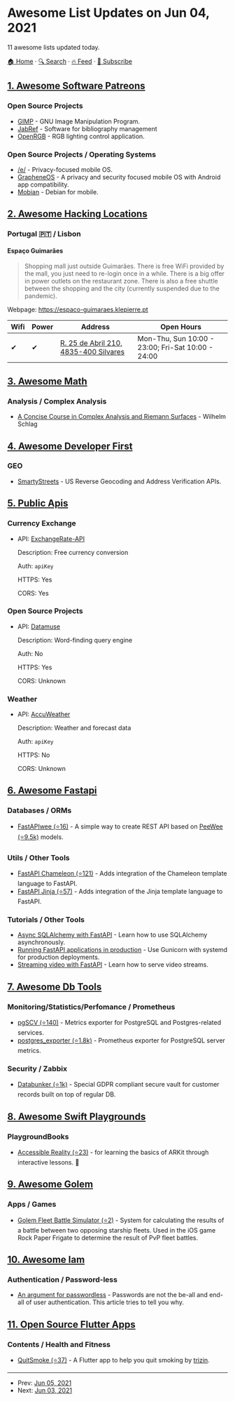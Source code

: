 # Awesome List Updates on Jun 04, 2021

11 awesome lists updated today.

[🏠 Home](/README.md) · [🔍 Search](https://test.trackawesomelist.com/search/) · [🔥 Feed](https://test.trackawesomelist.com/feed.xml) · [📮 Subscribe](https://trackawesomelist.us17.list-manage.com/subscribe?u=d2f0117aa829c83a63ec63c2f&id=36a103854c)



## [1. Awesome Software Patreons](/content/uraimo/awesome-software-patreons/README.md)

### Open Source Projects

*   [GIMP](https://liberapay.com/GIMP/) - GNU Image Manipulation Program.
*   [JabRef](https://liberapay.com/JabRef) - Software for bibliography management
*   [OpenRGB](https://www.patreon.com/CalcProgrammer1) - RGB lighting control application.

### Open Source Projects / Operating Systems

*   [/e/](https://www.patreon.com/eelo) - Privacy-focused mobile OS.
*   [GrapheneOS](https://github.com/sponsors/thestinger) - A privacy and security focused mobile OS with Android app compatibility.
*   [Mobian](https://liberapay.com/mobian/) - Debian for mobile.

## [2. Awesome Hacking Locations](/content/daviddias/awesome-hacking-locations/README.md)

### Portugal 🇵🇹 / Lisbon

#### Espaço Guimarães

> Shopping mall just outside Guimarães. There is free WiFi provided by the mall, you just need to re-login once in a while. There is a big offer in power outlets on the restaurant zone. There is also a free shuttle between the shopping and the city (currently suspended due to the pandemic).

Webpage: <https://espaco-guimaraes.klepierre.pt>

| Wifi | Power | Address                                                                        | Open Hours                                        |
| ---- | ----- | ------------------------------------------------------------------------------ | ------------------------------------------------- |
| ✔    | ✔     | [R. 25 de Abril 210, 4835-400 Silvares](https://goo.gl/maps/nQwiW3qHkvUkJz46A) | Mon-Thu, Sun 10:00 - 23:00; Fri-Sat 10:00 - 24:00 |

## [3. Awesome Math](/content/rossant/awesome-math/README.md)

### Analysis / Complex Analysis

*   [A Concise Course in Complex Analysis and Riemann Surfaces](https://gauss.math.yale.edu/\~ws442/complex.pdf) - Wilhelm Schlag

## [4. Awesome Developer First](/content/agamm/awesome-developer-first/README.md)

### GEO

*   [SmartyStreets](https://www.smartystreets.com/) - US Reverse Geocoding and Address Verification APIs.

## [5. Public Apis](/content/public-apis/public-apis/README.md)

### Currency Exchange

- API: [ExchangeRate-API](https://www.exchangerate-api.com)

  Description: Free currency conversion

  Auth: `apiKey`

  HTTPS: Yes

  CORS: Yes



### Open Source Projects

- API: [Datamuse](https://www.datamuse.com/api/)

  Description: Word-finding query engine

  Auth: No

  HTTPS: Yes

  CORS: Unknown



### Weather

- API: [AccuWeather](https://developer.accuweather.com/apis)

  Description: Weather and forecast data

  Auth: `apiKey`

  HTTPS: No

  CORS: Unknown



## [6. Awesome Fastapi](/content/mjhea0/awesome-fastapi/README.md)

### Databases / ORMs

*   [FastAPIwee (⭐16)](https://github.com/Ignisor/FastAPIwee) - A simple way to create REST API based on [PeeWee (⭐9.5k)](https://github.com/coleifer/peewee) models.

### Utils / Other Tools

*   [FastAPI Chameleon (⭐121)](https://github.com/mikeckennedy/fastapi-chameleon) - Adds integration of the Chameleon template language to FastAPI.
*   [FastAPI Jinja (⭐57)](https://github.com/AGeekInside/fastapi-jinja) - Adds integration of the Jinja template language to FastAPI.

### Tutorials / Other Tools

*   [Async SQLAlchemy with FastAPI](https://stribny.name/blog/fastapi-asyncalchemy/) - Learn how to use SQLAlchemy asynchronously.
*   [Running FastAPI applications in production](https://stribny.name/blog/fastapi-production/) - Use Gunicorn with systemd for production deployments.
*   [Streaming video with FastAPI](https://stribny.name/blog/fastapi-video/) - Learn how to serve video streams.

## [7. Awesome Db Tools](/content/mgramin/awesome-db-tools/README.md)

### Monitoring/Statistics/Perfomance / Prometheus

*   [pgSCV (⭐140)](https://github.com/weaponry/pgscv) - Metrics exporter for PostgreSQL and Postgres-related services.
*   [postgres\_exporter (⭐1.8k)](https://github.com/wrouesnel/postgres_exporter) - Prometheus exporter for PostgreSQL server metrics.

### Security / Zabbix

*   [Databunker (⭐1k)](https://github.com/securitybunker/databunker) - Special GDPR compliant secure vault for customer records built on top of regular DB.

## [8. Awesome Swift Playgrounds](/content/uraimo/Awesome-Swift-Playgrounds/README.md)

### PlaygroundBooks

*   [Accessible Reality (⭐23)](https://github.com/aheze/AccessibleReality) - for learning the basics of ARKit through interactive lessons. 🍁

## [9. Awesome Golem](/content/golemfactory/awesome-golem/README.md)

### Apps / Games

*   [Golem Fleet Battle Simulator (⭐2)](https://github.com/UnfortuN8/Golem-Fleet-Battle-Simulator) - System for calculating the results of a battle between two opposing starship fleets. Used in the iOS game Rock Paper Frigate to determine the result of PvP fleet battles.

## [10. Awesome Iam](/content/kdeldycke/awesome-iam/README.md)

### Authentication / Password-less

*   [An argument for passwordless](https://web.archive.org/web/20190515230752/https://biarity.gitlab.io/2018/02/23/passwordless/) - Passwords are not the be-all and end-all of user authentication. This article tries to tell you why.

## [11. Open Source Flutter Apps](/content/tortuvshin/open-source-flutter-apps/README.md)

### Contents / Health and Fitness

*   [QuitSmoke (⭐37)](https://github.com/trizin/Quit-Smoke-App) - A Flutter app to help you quit smoking by [trizin](https://github.com/trizin).

---

- Prev: [Jun 05, 2021](/content/2021/06/05/README.md)
- Next: [Jun 03, 2021](/content/2021/06/03/README.md)